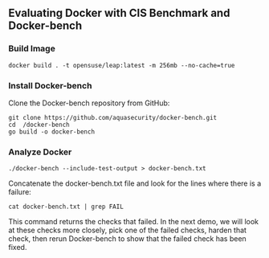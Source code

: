 ## Evaluating Docker with CIS Benchmark and Docker-bench

### Build Image

```
docker build . -t opensuse/leap:latest -m 256mb --no-cache=true
```

### Install Docker-bench

Clone the Docker-bench repository from GitHub:
```
git clone https://github.com/aquasecurity/docker-bench.git
cd  /docker-bench 
go build -o docker-bench
```

### Analyze Docker

```
./docker-bench --include-test-output > docker-bench.txt 
```
Concatenate the docker-bench.txt file and look for the lines where there is a failure:
```
cat docker-bench.txt | grep FAIL
```
This command returns the checks that failed. In the next demo, we will look at these checks more closely, pick one of the failed checks, harden that check, then rerun Docker-bench to show that the failed check has been fixed.







